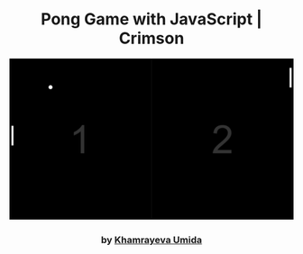 <div align="center">

# Pong Game with JavaScript | Crimson

<img src="admin/base.png">

### by <a href="https://github.com/KhamrayevaUmida">Khamrayeva Umida</a>

</div>